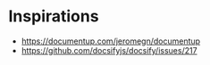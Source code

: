 # Inspirations

- https://documentup.com/jeromegn/documentup
- https://github.com/docsifyjs/docsify/issues/217
